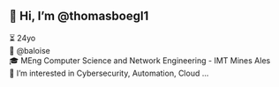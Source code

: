 ## 👋 Hi, I’m @thomasboegl1

⏳ 24yo  
🏢 @baloise  
🎓 MEng Computer Science and Network Engineering - IMT Mines Ales  
👀 I’m interested in Cybersecurity, Automation, Cloud ...  

